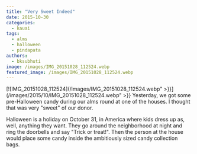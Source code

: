 ```yaml
---
title: "Very Sweet Indeed"
date: 2015-10-30
categories: 
  - kauai
tags: 
  - alms
  - halloween
  - pindapata
authors: 
  - bksubhuti
image: /images/IMG_20151028_112524.webp
featured_image: /images/IMG_20151028_112524.webp
---
```


[![IMG_20151028_112524](/images/IMG_20151028_112524.webp" >}}](/images/2015/10/IMG_20151028_112524.webp" >}} Yesterday, we got some pre-Halloween candy during our alms round at one of the houses. I thought that was very "sweet" of our donor.

Halloween is a holiday on October 31, in America where kids dress up as, well, anything they want. They go around the neighborhood at night and ring the doorbells and say "Trick or treat!". Then the person at the house would place some candy inside the ambitiously sized candy collection bags.
